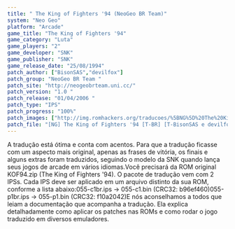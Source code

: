 ```yaml
---
title: " The King of Fighters '94 (NeoGeo BR Team)"
system: "Neo Geo"
platform: "Arcade"
game_title: "The King of Fighters '94"
game_category: "Luta"
game_players: "2"
game_developer: "SNK"
game_publisher: "SNK"
game_release_date: "25/08/1994"
patch_author: ["BisonSAS","devilfox"]
patch_group: "NeoGeo BR Team "
patch_site: "http://neogeobrteam.uni.cc/"
patch_version: "1.0 "
patch_release: "01/04/2006 "
patch_type: "IPS"
patch_progress: "100%"
patch_images: ["http://img.romhackers.org/traducoes/%5BNG%5D%20The%20King%20of%20Fighters%2094%20-%20NGBRT%20-%20Logo.png","http://img.romhackers.org/traducoes/%5BNG%5D%20The%20King%20of%20Fighters%2094%20-%20NGBRT%20-%201.png","http://img.romhackers.org/traducoes/%5BNG%5D%20The%20King%20of%20Fighters%2094%20-%20NGBRT%20-%202.png"]
patch_file: "[NG] The King of Fighters '94 [T-BR] [T-BisonSAS e devilfox G-NeoGeo BR Team] [V-1.0 P-100% A-2006].zip"
---
```

A tradução está ótima e conta com acentos. Para que a tradução ficasse com um aspecto mais original, apenas as frases de vitória, os finais e alguns extras foram traduzidos, seguindo o modelo da SNK quando lança seus jogos de arcade em vários idiomas.Você precisará da ROM original KOF94.zip (The King of Fighters '94). O pacote de tradução vem com 2 IPSs. Cada IPS deve ser aplicado em um arquivo distinto da sua ROM, conforme a lista abaixo:055-c1br.ips -> 055-c1.bin (CRC32: b96ef460)055-p1br.ips -> 055-p1.bin (CRC32: f10a2042)E nós aconselhamos a todos que leiam a documentação que acompanha a tradução. Ela explica detalhadamente como aplicar os patches nas ROMs e como rodar o jogo traduzido em diversos emuladores.